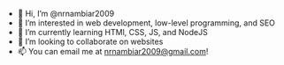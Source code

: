 - 👋 Hi, I’m @nrnambiar2009
- 👀 I’m interested in web development, low-level programming, and SEO
- 🌱 I’m currently learning HTMl, CSS, JS, and NodeJS
- 💞️ I’m looking to collaborate on websites
- 📫 You can email me at nrnambiar2009@gmail.com!

<!---
nrnambiar2009/nrnambiar2009 is a ✨ special ✨ repository because its `README.md` (this file) appears on your GitHub profile.
You can click the Preview link to take a look at your changes.
--->

